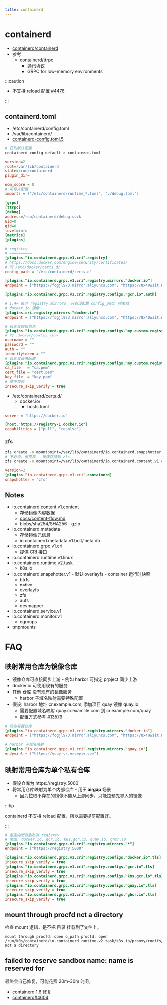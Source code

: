 ```yaml
---
title: containerd
---
```


# containerd

- [containerd/containerd](https://github.com/containerd/containerd)
- 参考
  - [containerd/ttrpc](https://github.com/containerd/ttrpc)
    - 通讯协议
    - GRPC for low-memory environments

:::caution

- 不支持 reload 配置 [#4478](https://github.com/containerd/containerd/issues/4478)

:::

## containerd.toml

- /etc/containerd/config.toml
- /var/lib/containerd/
- [containerd-config.toml.5](https://github.com/containerd/containerd/blob/main/docs/man/containerd-config.toml.5.md)

```bash
# 获取默认配置
containerd config default > containerd.toml
```

```ini title="参考"
version=2
root=/var/lib/containerd
state=/run/containerd
plugin_dir=

oom_score = 0
# 可导入配置
imports = ["/etc/containerd/runtime_*.toml", "./debug.toml"]

[grpc]
[ttrpc]
[debug]
address=/run/containerd/debug.sock
uid=0
gid=0
level=info
[metrics]
[plugins]

# registry
# ==========
[plugins."io.containerd.grpc.v1.cri".registry]
# https://docs.docker.com/engine/security/certificates/
# 同 /etc/docker/certs.d/
config_path = "/etc/containerd/certs.d"

[plugins."io.containerd.grpc.v1.cri".registry.mirrors."docker.io"]
endpoint = ["https://fogjl973.mirror.aliyuncs.com", "https://8x40wsit.mirror.aliyuncs.com", "https://docker.mirrors.ustc.edu.cn", "https://registry-1.docker.io"]

[plugins."io.containerd.grpc.v1.cri".registry.configs."gcr.io".auth]

# 1.4+ 废弃 registry.mirrors, 只有没配置 config_path 时生效
# docker.io 镜像
[plugins.cri.registry.mirrors."docker.io"]
endpoint = ["https://fogjl973.mirror.aliyuncs.com", "https://8x40wsit.mirror.aliyuncs.com", "https://docker.mirrors.ustc.edu.cn", "https://registry-1.docker.io"]

# 自定义授权信息
[plugins."io.containerd.grpc.v1.cri".registry.configs."my.custom.registry".auth]
# 同 .docker/config.json
username = ""
password = ""
auth = ""
identitytoken = ""
# 自定义证书配置
[plugins."io.containerd.grpc.v1.cri".registry.configs."my.custom.registry".tls]
ca_file   = "ca.pem"
cert_file = "cert.pem"
key_file  = "key.pem"
# 或不校验
insecure_skip_verify = true
```

- /etc/containerd/certs.d/
  - docker.io/
    - hosts.toml

```ini title="hosts.toml"
server = "https://docker.io"

[host."https://registry-1.docker.io"]
capabilities = ["pull", "resolve"]
```

### zfs

```bash
zfs create -o mountpoint=/var/lib/containerd/io.containerd.snapshotter.v1.zfs main/containerd
# 不必须，但推荐 - 镜像存储到 zfs
zfs create -o mountpoint=/var/lib/containerd/io.containerd.content.v1.content main/containerd-content
```

```toml title="/etc/containerd.toml"
version=2
[plugins."io.containerd.grpc.v1.cri".containerd]
snapshotter = "zfs"
```

## Notes

- io.containerd.content.v1.content
  - 存储镜像内容数据
  - [docs/content-flow.md](https://github.com/containerd/containerd/blob/main/docs/content-flow.md)
  - blobs/sha254/SHA256 - gzip
- io.containerd.metadata
  - 存储镜像元信息
  - io.containerd.metadata.v1.bolt/meta.db
- io.containerd.grpc.v1.cri
  - 提供 CRI 接口
- io.containerd.runtime.v1.linux
- io.containerd.runtime.v2.task
  - k8s.io
- io.containerd.snapshotter.v1 - 默认 overlayfs - container 运行时快照
  - btrfs
  - native
  - overlayfs
  - zfs
  - aufs
  - devmapper
- io.containerd.service.v1
- io.containerd.monitor.v1
  - cgroups
- tmpmounts

# FAQ

## 映射常用仓库为镜像仓库

- 镜像仓库可直接同步上游 - 例如 harbor 可指定 prpject 同步上游
- docker.io 可使用现有的服务
- 其他 仓库 没有现有的镜像服务
  - harbor 子域名映射需要特殊配置
- 假设: harbor 地址 cr.example.com, 添加项目 quay 镜像 quay.io
  - 需要配置域名映射 quay.cr.example.com 到 cr.example.com/quay
  - 配置方式参考 [#13579](https://github.com/goharbor/harbor/issues/13579)

```toml
# 现有容器仓库
[plugins."io.containerd.grpc.v1.cri".registry.mirrors."docker.io"]
endpoint = ["https://fogjl973.mirror.aliyuncs.com", "https://8x40wsit.mirror.aliyuncs.com", "https://docker.mirrors.ustc.edu.cn", "https://registry-1.docker.io"]

# harbor 子域名映射
[plugins."io.containerd.grpc.v1.cri".registry.mirrors."quay.io"]
endpoint = ["https://quay.cr.example.com"]
```

## 映射常用仓库为单个私有仓库

- 假设仓库为 https://registry:5000
- 将常用仓库映射为单个内部仓库 - 用于 **airgap** 场景
  - 因为拉取不存在的镜像不能从上游同步，只能拉预先导入的镜像

:::tip

containerd 不支持 reload 配置，所以需要提前配置好。

:::

```ini
# 重定向所有到私有 registry
# 常见: docker.io, gcr.io, k8s.gcr.io, quay.io, ghcr.io
[plugins."io.containerd.grpc.v1.cri".registry.mirrors."*"]
endpoint = ["https://registry:5000"]

[plugins."io.containerd.grpc.v1.cri".registry.configs."docker.io".tls]
insecure_skip_verify = true
[plugins."io.containerd.grpc.v1.cri".registry.configs."gcr.io".tls]
insecure_skip_verify = true
[plugins."io.containerd.grpc.v1.cri".registry.configs."k8s.gcr.io".tls]
insecure_skip_verify = true
[plugins."io.containerd.grpc.v1.cri".registry.configs."quay.io".tls]
insecure_skip_verify = true
[plugins."io.containerd.grpc.v1.cri".registry.configs."ghcr.io".tls]
insecure_skip_verify = true
```

## mount through procfd not a directory

检查 mount 逻辑，是不把 目录 挂载到了文件上。

```
mount through procfd: open o_path procfd: open /run/k0s/containerd/io.containerd.runtime.v2.task/k8s.io/promxy/rootfs/etc/promxy/secrets: not a directory
```


## failed to reserve sandbox name: name is reserved for

最终会自己修复，可能花费 20m-30m 时间。

- containerd 1.6 修复
- [containerd#4604](https://github.com/containerd/containerd/issues/4604)
